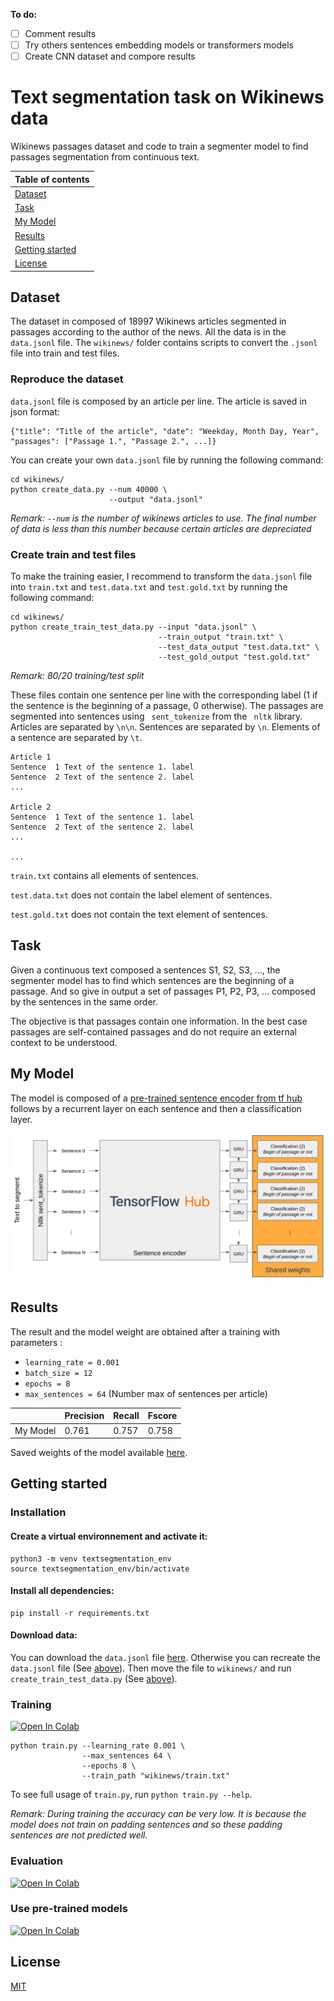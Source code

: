 **To do:**
- [ ] Comment results
- [ ] Try others sentences embedding models or transformers models
- [ ] Create CNN dataset and compore results

# Text segmentation task on Wikinews data

Wikinews passages dataset and code to train a segmenter model to find passages segmentation from continuous text.

| Table of contents |
| ----------------- |
| [Dataset](#dataset) |
| [Task](#task) |
| [My Model](#my-model) |
| [Results](#results) |
| [Getting started](#getting-started) |
| [License](#license) |

## Dataset

The dataset in composed of 18997 Wikinews articles segmented in passages according to the author of the news. All the data is in the ``data.jsonl`` file. The ``wikinews/`` folder contains scripts to convert the ``.jsonl`` file into train and test files.

### Reproduce the dataset

``data.jsonl`` file is composed by an article per line. The article is saved in json format:

```
{"title": "Title of the article", "date": "Weekday, Month Day, Year", "passages": ["Passage 1.", "Passage 2.", ...]}
```

You can create your own ``data.jsonl`` file by running the following command:

```
cd wikinews/
python create_data.py --num 40000 \
                      --output "data.jsonl"
```
*Remark: ``--num`` is the number of wikinews articles to use. The final number of data is less than this number because certain articles are depreciated*

### Create train and test files

To make the training easier, I recommend to transform the ``data.jsonl`` file into ``train.txt`` and ``test.data.txt`` and ``test.gold.txt`` by running the following command:

```
cd wikinews/
python create_train_test_data.py --input "data.jsonl" \
                                 --train_output "train.txt" \
                                 --test_data_output "test.data.txt" \
                                 --test_gold_output "test.gold.txt"
```

*Remark: 80/20 training/test split*

These files contain one sentence per line with the corresponding label (1 if the sentence is the beginning of a passage, 0 otherwise). The passages are segmented into sentences using `` sent_tokenize`` from the `` nltk`` library. Articles are separated by ``\n\n``. Sentences are separated by ``\n``. Elements of a sentence are separated by ``\t``.

```
Article 1
Sentence  1 Text of the sentence 1. label
Sentence  2 Text of the sentence 2. label
...

Article 2
Sentence  1 Text of the sentence 1. label
Sentence  2 Text of the sentence 2. label
...

...
```

``train.txt`` contains all elements of sentences.

``test.data.txt`` does not contain the label element of sentences.

``test.gold.txt`` does not contain the text element of sentences.

## Task

Given a continuous text composed a sentences S1, S2, S3, ..., the segmenter model has to find which sentences are the beginning of a passage. And so give in output a set of passages P1, P2, P3, ... composed by the sentences in the same order. 

The objective is that passages contain one information. In the best case passages are self-contained passages and do not require an external context to be understood. 

## My Model

The model is composed of a [pre-trained sentence encoder from tf hub](https://tfhub.dev/google/universal-sentence-encoder-large/5) follows by a recurrent layer on each sentence and then a classification layer. 

<img src="model/model.png" alt="Architecture of the model" width="800"/>

## Results

The result and the model weight are obtained after a training with parameters :

  - ``learning_rate = 0.001``
  - ``batch_size = 12``
  - ``epochs = 8``
  - ``max_sentences = 64`` (Number max of sentences per article)

|  | Precision | Recall | Fscore |
| --- | ----------- | --- | ----------- |
| My Model | 0.761 | 0.757 | 0.758 | 

Saved weights of the model available [here]().


## Getting started

### Installation

#### Create a virtual environnement and activate it:

```
python3 -m venv textsegmentation_env
source textsegmentation_env/bin/activate
```


#### Install all dependencies:

```
pip install -r requirements.txt
```


#### Download data:

You can download the ``data.jsonl`` file [here](https://drive.google.com/open?id=1E3mfjgL3Z-r8hNGXMrclsLTlBBEyYpFy). Otherwise you can recreate the ``data.jsonl`` file (See [above](#reproduce-the-dataset)). Then move the file to ``wikinews/`` and run ``create_train_test_data.py`` (See [above](#create-train-and-test-files)).

### Training

[![Open In Colab](https://colab.research.google.com/assets/colab-badge.svg)](https://colab.research.google.com/drive/1xGrA3zXgeSkltANMOXw55FyZpE0zfkdh#scrollTo=eR_q6FLoIf43)

```
python train.py --learning_rate 0.001 \
                --max_sentences 64 \
                --epochs 8 \
                --train_path "wikinews/train.txt"
```

To see full usage of ``train.py``, run ``python train.py --help``.

*Remark: During training the accuracy can be very low. It is because the model does not train on padding sentences and so these padding sentences are not predicted well.*

### Evaluation

[![Open In Colab](https://colab.research.google.com/assets/colab-badge.svg)](https://colab.research.google.com/drive/1PAb22GA_vCOb4kWLFva1-8mimkRwkQt0#scrollTo=sTPYIV1wdhyS)

### Use pre-trained models
[![Open In Colab](https://colab.research.google.com/assets/colab-badge.svg)](https://colab.research.google.com/drive/1zio9edyZGBVH3bSU9dM05uqLjateE7ll#scrollTo=4Gs-MrT7BNxy)

## License
[MIT](https://choosealicense.com/licenses/mit/)
